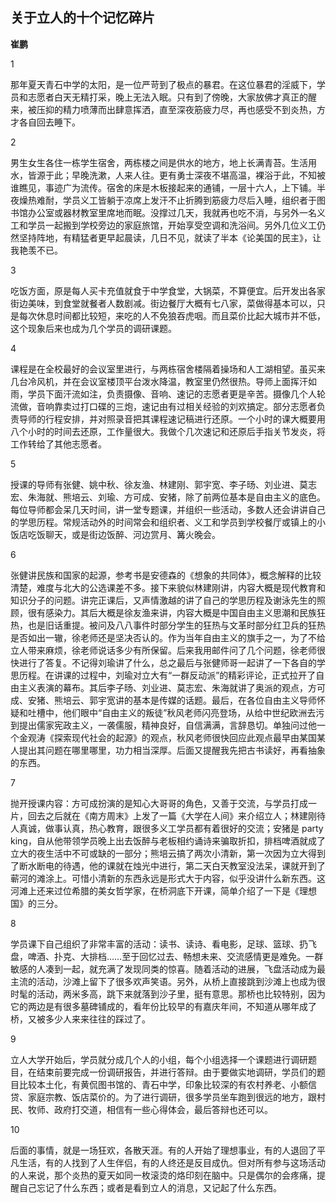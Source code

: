 ## 关于立人的十个记忆碎片

**崔鹏**

1

那年夏天青石中学的太阳，是一位严苛到了极点的暴君。在这位暴君的淫威下，学员和志愿者白天无精打采，晚上无法入眠。只有到了傍晚，大家放佛才真正的醒来，被压抑的精力喷薄而出肆意挥洒，直至深夜筋疲力尽，再也感受不到炎热，方才各自回去睡下。

2

男生女生各住一栋学生宿舍，两栋楼之间是供水的地方，地上长满青苔。生活用水，皆源于此；早晚洗漱，人来人往。更有勇士深夜不堪高温，裸浴于此，不知被谁瞧见，事迹广为流传。宿舍的床是木板接起来的通铺，一层十六人，上下铺。半夜燥热难耐，学员义工皆躺于凉席上发汗不止折腾到筋疲力尽后入睡，组织者于图书馆办公室或器材教室里席地而眠。没撑过几天，我就再也吃不消，与另外一名义工和学员一起搬到学校旁边的家庭旅馆，开始享受空调和洗浴间。另外几位义工仍然坚持阵地，有精猛者更早起晨读，几日不见，就读了半本《论美国的民主》，让我艳羡不已。

3

吃饭方面，原是每人买卡充值就食于中学食堂，大锅菜，不算便宜。后开发出各家街边美味，到食堂就餐者人数剧减。街边餐厅大概有七八家，菜做得基本可以，只是每次休息时间都比较短，来吃的人不免狼吞虎咽。而且菜价比起大城市并不低，这个现象后来也成为几个学员的调研课题。

4

课程是在全校最好的会议室里进行，与两栋宿舍楼隔着操场和人工湖相望。虽买来几台冷风机，并在会议室楼顶平台泼水降温，教室里仍然很热。导师上面挥汗如雨，学员下面汗流如注，负责摄像、音响、速记的志愿者更是辛苦。摄像几个人轮流做，音响靠卖过打口碟的三炮，速记由有过相关经验的刘欢搞定。部分志愿者负责导师的行程安排，并对照录音把其课程速记稿进行还原。一个小时的课大概要用八个小时的时间去还原，工作量很大。我做个几次速记和还原后手指关节发炎，将工作转给了其他志愿者。

5

授课的导师有张健、姚中秋、徐友渔、林建刚、郭宇宽、李子旸、刘业进、莫志宏、朱海就、熊培云、刘瑜、方可成、安猪，除了前两位基本是自由主义的底色。每位导师都会呆几天时间，讲一堂专题课，并组织一些活动，多数人还会讲讲自己的学思历程。常规活动外的时间常会和组织者、义工和学员到学校餐厅或镇上的小饭店吃饭聊天，或是街边饭醉、河边赏月、篝火晚会。

6

张健讲民族和国家的起源，参考书是安德森的《想象的共同体》，概念解释的比较清楚，难度与北大的公选课差不多。接下来貌似林建刚讲，内容大概是现代教育和知识分子的问题。讲完正课后，又声情激越的讲了自己的学思历程及谢泳先生的照顾，很有感染力。其后大概是徐友渔来讲，内容大概是中国自由主义思潮和民族狂热，也是旧话重提。被问及八八事件时部分学生的狂热与文革时部分红卫兵的狂热是否如出一辙，徐老师还是坚决否认的。作为当年自由主义的旗手之一，为了不给立人带来麻烦，徐老师说话多少有所保留。后来我用邮件问了几个问题，徐老师很快进行了答复。不记得刘瑜讲了什么，总之最后与张健师哥一起讲了一下各自的学思历程。在讲课的过程中，刘瑜对立大有“一群反动派”的精彩评论，正式拉开了自由主义表演的幕布。其后李子旸、刘业进、莫志宏、朱海就讲了奥派的观点，方可成、安猪、熊培云、郭宇宽讲的基本是传媒的话题。最后，在各位自由主义导师怀疑和吐槽中，他们眼中“自由主义的叛徒”秋风老师闪亮登场，从给中世纪欧洲去污到提出儒家宪政主义，一袭儒服，精神良好，自信满满，言辞恳切。单独问过他一个金观涛《探索现代社会的起源》的观点，秋风老师很快回应此观点最早由某国某人提出其问题在哪里哪里，功力相当深厚。后面又提醒我先把古书读好，再看抽象的东西。

7

抛开授课内容：方可成扮演的是知心大哥哥的角色，又善于交流，与学员打成一片，回去之后就在《南方周末》上发了一篇《大学在人间》来介绍立人；林建刚待人真诚，做事认真，热心教育，跟很多义工学员都有着很好的交流；安猪是 party king，自从他带领学员晚上出去饭醉与老板相约诵诗来骗取折扣，排档啤酒就成了立大的夜生活中不可或缺的一部分；熊培云搞了两次小清新，第一次因为立大得到了断水断电的待遇，他的课就在烛光中进行，第二天白天教室没法呆，课就开到了蕲河的滩涂上。可惜小清新的东西永远是形式大于内容，似乎没讲什么新东西。这河滩上还来过位希腊的美女哲学家，在桥洞底下开课，简单介绍了一下是《理想国》的三分。

8

学员课下自己组织了非常丰富的活动：读书、读诗、看电影，足球、篮球、扔飞盘，啤酒、扑克、大排档……至于回忆过去、畅想未来、交流感情更是难免。一群敏感的人凑到一起，就充满了发现同类的惊喜。随着活动的进展，飞盘活动成为最主流的活动，沙滩上留下了很多欢声笑语。另外，从桥上直接跳到沙滩上也成为很时髦的活动，两米多高，跳下来就落到沙子里，挺有意思。那桥也比较特别，因为它的两边是有很多墓碑铺成的，看年份比较早的有嘉庆年间，不知道从哪年成了桥，又被多少人来来往往的踩过了。

9

立人大学开始后，学员就分成几个人的小组，每个小组选择一个课题进行调研题目，在结束前要完成一份调研报告，并进行答辩。由于要做实地调研，学员们的题目比较本土化，有黄侃图书馆的、青石中学，印象比较深的有农村养老、小额信贷、家庭宗教、饭店菜价的。为了进行调研，很多学员坐车跑到很远的地方，跟村民、牧师、政府打交道，相信有一些心得体会，最后答辩也还可以。

10

后面的事情，就是一场狂欢，各散天涯。有的人开始了理想事业，有的人退回了平凡生活，有的人找到了人生伴侣，有的人终还是反目成仇。但对所有参与这场活动的人来说，那个炎热的夏天如同一枚滚烫的烙印刻在脑中。只是偶尔的会疼痛，提醒自己忘记了什么东西；或者是看到立人的消息，又记起了什么东西。
